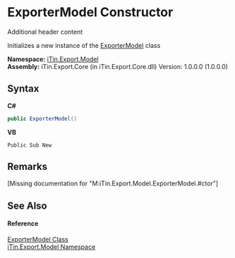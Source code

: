 # ExporterModel Constructor 
Additional header content 

Initializes a new instance of the <a href="T_iTin_Export_Model_ExporterModel">ExporterModel</a> class

**Namespace:**&nbsp;<a href="N_iTin_Export_Model">iTin.Export.Model</a><br />**Assembly:**&nbsp;iTin.Export.Core (in iTin.Export.Core.dll) Version: 1.0.0.0 (1.0.0.0)

## Syntax

**C#**<br />
``` C#
public ExporterModel()
```

**VB**<br />
``` VB
Public Sub New
```


## Remarks
\[Missing <remarks> documentation for "M:iTin.Export.Model.ExporterModel.#ctor"\]

## See Also


#### Reference
<a href="T_iTin_Export_Model_ExporterModel">ExporterModel Class</a><br /><a href="N_iTin_Export_Model">iTin.Export.Model Namespace</a><br />